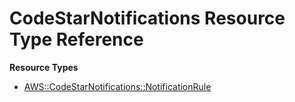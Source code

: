 # CodeStarNotifications Resource Type Reference<a name="AWS_CodeStarNotifications"></a>

**Resource Types**
+ [AWS::CodeStarNotifications::NotificationRule](aws-resource-codestarnotifications-notificationrule.md)